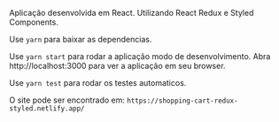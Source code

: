Aplicação desenvolvida em React. Utilizando React Redux e Styled Components.

Use `yarn` para baixar as dependencias.

Use `yarn start` para rodar a aplicação modo de desenvolvimento.
Abra http://localhost:3000 para ver a aplicação em seu browser.

Use `yarn test` para rodar os testes automaticos.



O site pode ser encontrado em: `https://shopping-cart-redux-styled.netlify.app/`
